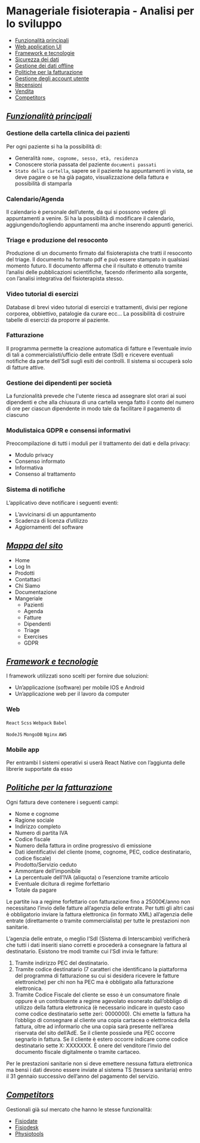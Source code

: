 # Manageriale fisioterapia - Analisi per lo sviluppo

- [Funzionalità principali](#funzionalità-principali)
- [Web application UI](#web-application-ui)
- [Framework e tecnologie](#framework-e-tecnologie)
- [Sicurezza dei dati]()
- [Gestione dei dati offline]()
- [Politiche per la fatturazione](#politiche-per-la-fatturazione)
- [Gestione degli account utente]()
- [Recensioni]()
- [Vendita]()
- [Competitors](#competitors)

## <u>*Funzionalità principali*</u>

### **Gestione della cartella clinica dei pazienti**

Per ogni paziente si ha la possibilità di:

- Generalità `nome, cognome, sesso, età, residenza`
- Conoscere storia passata del paziente `documenti passati`
- `Stato della cartella`, sapere se il paziente ha appuntamenti in vista, se deve pagare o se ha già pagato, visualizzazione della fattura e possibilità di stamparla

### **Calendario/Agenda**

Il calendario è personale dell’utente, da qui si possono vedere gli appuntamenti a venire.
Si ha la possibilità di modificare il calendario, aggiungendo/togliendo appuntamenti ma anche inserendo appunti generici.

### **Triage e produzione del resoconto**

Produzione di un documento firmato dal fisioterapista che tratti il resoconto del triage.
Il documento ha formato pdf e può essere stampato in qualsiasi momento futuro.
Il documento afferma che il risultato è ottenuto tramite l’analisi delle pubblicazioni scientifiche, facendo riferimento alla sorgente, con l’analisi integrativa del fisioterapista stesso.

### **Video tutorial di esercizi**

Database di brevi video tutorial di esercizi e trattamenti, divisi per regione corporea, obbiettivo, patalogie da curare ecc...
La possibilità di costruire tabelle di esercizi da proporre al paziente.

### **Fatturazione**

Il programma permette la creazione automatica di fatture e l’eventuale invio di tali a commercialisti/ufficio delle entrate (SdI) e ricevere eventuali notifiche da parte dell’SdI sugli esiti dei controlli.
Il sistema si occuperà solo di fatture attive.

### **Gestione dei dipendenti per società**

La funzionalità prevede che l'utente riesca ad assegnare slot orari ai suoi dipendenti e che alla chiusura di una cartella venga fatto il conto del numero di
ore per ciascun dipendente in modo tale da facilitare il pagamento di ciascuno

### **Modulistaica GDPR e consensi informativi**

Preocompilazione di tutti i moduli per il trattamento dei dati e della privacy:

- Modulo privacy
- Consenso informato
- Informativa
- Consenso al trattamento

### **Sistema di notifiche**

L’applicativo deve notificare i seguenti eventi:

- L’avvicinarsi di un appuntamento
- Scadenza di licenza d’utilizzo
- Aggiornamenti del software

## <u>*Mappa del sito*</u>

- Home
- Log In
- Prodotti
- Contattaci
- Chi Siamo
- Documentazione
- Mangeriale
  - Pazienti
  - Agenda
  - Fatture
  - Dipendenti
  - Triage
  - Exercises
  - GDPR


## <u>*Framework e tecnologie*</u>

I framework utilizzati sono scelti per fornire due soluzioni:

- Un’applicazione (software) per mobile IOS e Android
- Un’applicazione web per il lavoro da computer

### **Web**


`React` `Scss` `Webpack` `Babel`

`NodeJS` `MongoDB` `Nginx` `AWS`

### **Mobile app**

Per entrambi I sistemi operativi si userà React Native con l’aggiunta delle librerie supportate da esso

## <u>*Politiche per la fatturazione*</u>

Ogni fattura deve contenere i seguenti campi:

- Nome e cognome
- Ragione sociale
- Indirizzo completo
- Numero di partita IVA
- Codice fiscale
- Numero della fattura in ordine progressivo di emissione
- Dati identificativi del cliente (nome, cognome, PEC, codice destinatario, codice fiscale)
- Prodotto/Servizio ceduto
- Ammontare dell’imponibile
- La percentuale dell’IVA (aliquota) o l’esenzione tramite articolo
- Eventuale dicitura di regime forfettario
- Totale da pagare

Le partite iva a regime forfettario con fatturazione fino a 25000€/anno non necessitano l’invio delle fatture all’agenzia delle entrate.
Per tutti gli altri casi è obbligatorio inviare la fattura elettronica (in formato XML) all’agenzia delle entrate (direttamente o tramite commercialista) per tutte le prestazioni non sanitarie.

L’agenzia delle entrate, o meglio l’SdI (Sistema di Interscambio) verificherà che tutti i dati inseriti siano corretti e procederà a consegnare la fattura al destinatario.
Esistono tre modi tramite cui l’SdI invia le fatture:

1. Tramite indirizzo PEC del destinatario.
2. Tramite codice destinatario (7 caratteri che identificano la piattaforma del programma di fatturazione su cui si desidera ricevere le fatture elettroniche) per chi non ha PEC ma è obbligato alla fatturazione elettronica.
3. Tramite Codice Fiscale del cliente se esso è un consumatore finale oppure è un contribuente a regime agevolato esonerato dall’obbligo di utilizzo della fattura elettronica (è necessario indicare in questo caso come codice destinatario sette zeri: 0000000). Chi emette la fattura ha l’obbligo di consegnare al cliente una copia cartacea o elettronica della fattura, oltre ad informarlo che una copia sarà presente nell’area riservata del sito dell’AdE. Se il cliente possiede una PEC occorre segnarlo in fattura. Se il cliente è estero occorre indicare come codice destinatario sette X: XXXXXXX. È onere del venditore l’invio del documento fiscale digitalmente o tramite cartaceo.

Per le prestazioni sanitarie non si deve emettere nessuna fattura elettronica ma bensì i dati devono essere inviate al sistema TS (tessera sanitaria) entro il 31 gennaio successivo dell’anno del pagamento del servizio.

## <u>*Competitors*</u>

Gestionali già sul mercato che hanno le stesse funzionalità:

- [Fisiodate](https://www.fisiodate.com/web/)
- [Fisiodesk](https://fisioterapistafacile.it/)
- [Physiotools](https://www.physiotools.com/)
